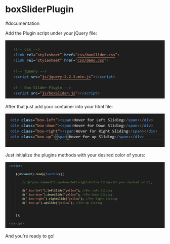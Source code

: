# boxSliderPlugin

#documentation

Add the Plugin script under your jQuery file:

![](screenshot/addinotHTML.png)

After that just add your container into your html file:

![](screenshot/definecontainer.png)

Just initialize the plugins methods with your desired color of yours:

![](screenshot/initializeCode.png)

And you're ready to go!
